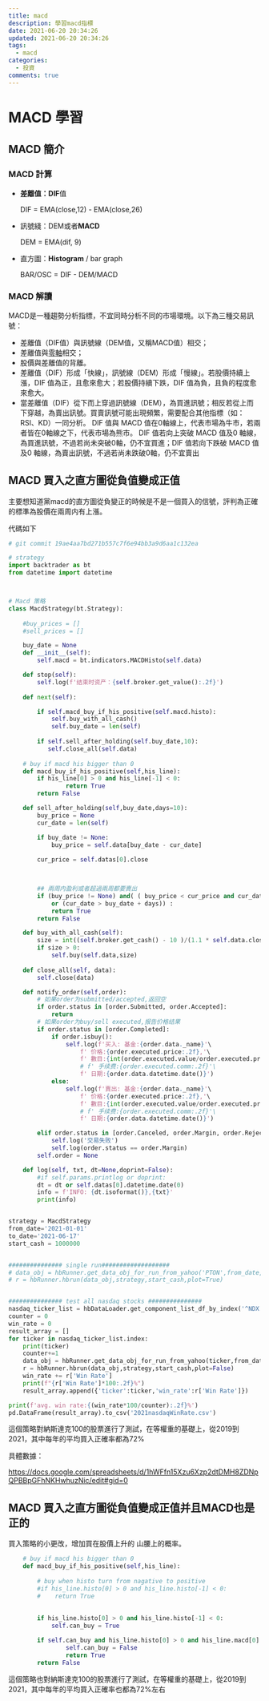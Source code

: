 ```yaml
---
title: macd
description: 學習macd指標
date: 2021-06-20 20:34:26
updated: 2021-06-20 20:34:26
tags:
  - macd
categories:
  - 投資
comments: true
---
```

# MACD 學習

## MACD 簡介

### MACD 計算

* **差離值：DIF**值

  DIF = EMA(close,12) - EMA(close,26)
* 訊號綫：DEM或者**MACD**

  DEM = EMA(dif, 9)
* 直方圖：**Histogram** / bar graph

  BAR/OSC = DIF - DEM/MACD

### MACD 解讀

MACD是一種趨勢分析指標，不宜同時分析不同的市場環境。以下為三種交易訊號： 

* 差離值（DIF值）與訊號線（DEM值，又稱MACD值）相交； 
* 差離值與[零軸](https://zh.wikipedia.org/wiki/%E7%AC%9B%E5%8D%A1%E5%B0%94%E5%9D%90%E6%A0%87%E7%B3%BB)相交； 
* 股價與差離值的背離。 
* 差離值（DIF）形成「快線」，訊號線（DEM）形成「慢線」。若股價持續上漲，DIF 值為正，且愈來愈大；若股價持續下跌，DIF 值為負，且負的程度愈來愈大。 
* 當差離值（DIF）從下而上穿過訊號線（DEM），為買進訊號；相反若從上而下穿越，為賣出訊號。買賣訊號可能出現頻繁，需要配合其他指標（如：RSI、KD）一同分析。 DIF 值與 MACD 值在0軸線上，代表市場為牛市，若兩者皆在0軸線之下，代表市場為熊市。 DIF 值若向上突破 MACD 值及0 軸線，為買進訊號，不過若尚未突破0軸，仍不宜買進；DIF 值若向下跌破 MACD 值及0 軸線，為賣出訊號，不過若尚未跌破0軸，仍不宜賣出

## MACD 買入之直方圖從負值變成正值

主要想知道黨macd的直方圖從負變正的時候是不是一個買入的信號，評判為正確的標準為股價在兩周内有上漲。

代碼如下

```python
# git commit 19ae4aa7bd271b557c7f6e94bb3a9d6aa1c132ea

# strategy
import backtrader as bt
from datetime import datetime



# Macd 策略
class MacdStrategy(bt.Strategy):
    
    #buy_prices = []
    #sell_prices = []

    buy_date = None
    def __init__(self):
        self.macd = bt.indicators.MACDHisto(self.data)

    def stop(self):
        self.log(f'结束时资产：{self.broker.get_value():.2f}')
        
    def next(self):  

        if self.macd_buy_if_his_positive(self.macd.histo):
            self.buy_with_all_cash()
            self.buy_date = len(self)
        
        if self.sell_after_holding(self.buy_date,10):
           self.close_all(self.data) 
    
    # buy if macd his bigger than 0 
    def macd_buy_if_his_positive(self,his_line):
        if his_line[0] > 0 and his_line[-1] < 0:
                return True
        return False

    def sell_after_holding(self,buy_date,days=10):
        buy_price = None
        cur_date = len(self)

        if buy_date != None:
            buy_price = self.data[buy_date - cur_date]
        
        cur_price = self.datas[0].close


        
        ## 兩周内盈利或者超過兩周都要賣出
        if (buy_price != None) and( ( buy_price < cur_price and cur_date <= buy_date + days) 
            or (cur_date > buy_date + days)) :
            return True
        return False

    def buy_with_all_cash(self):
        size = int((self.broker.get_cash() - 10 )/(1.1 * self.data.close))
        if size > 0:
            self.buy(self.data,size)
    
    def close_all(self, data):
        self.close(data)

    def notify_order(self,order):
        # 如果order为submitted/accepted,返回空
        if order.status in [order.Submitted, order.Accepted]:
            return
        # 如果order为buy/sell executed,报告价格结果
        if order.status in [order.Completed]:
            if order.isbuy(): 
                self.log(f'买入: 基金:{order.data._name}'\
                    f' 价格:{order.executed.price:.2f},'\
                    f' 數目:{int(order.executed.value/order.executed.price)},'\
                    # f' 手续费:{order.executed.comm:.2f}'\
                    f' 日期:{order.data.datetime.date()}')
            else:
                self.log(f'賣出: 基金:{order.data._name}'\
                    f' 价格:{order.executed.price:.2f},'\
                    f' 數目:{int(order.executed.value/order.executed.price)},'\
                    # f' 手续费:{order.executed.comm:.2f}'\
                    f' 日期:{order.data.datetime.date()}')

        elif order.status in [order.Canceled, order.Margin, order.Rejected]:
            self.log('交易失败')
            self.log(order.status == order.Margin)
        self.order = None

    def log(self, txt, dt=None,doprint=False):
        #if self.params.printlog or doprint:
        dt = dt or self.datas[0].datetime.date(0)
        info = f'INFO: {dt.isoformat()},{txt}'
        print(info) 


strategy = MacdStrategy
from_date='2021-01-01'
to_date='2021-06-17'
start_cash = 1000000


############### single run###################
# data_obj = hbRunner.get_data_obj_for_run_from_yahoo('PTON',from_date,to_date)
# r = hbRunner.hbrun(data_obj,strategy,start_cash,plot=True)


############### test all nasdaq stocks ###############
nasdaq_ticker_list = hbDataLoader.get_component_list_df_by_index('^NDX')
counter = 0
win_rate = 0
result_array = []
for ticker in nasdaq_ticker_list.index:
    print(ticker)
    counter+=1
    data_obj = hbRunner.get_data_obj_for_run_from_yahoo(ticker,from_date,to_date)
    r = hbRunner.hbrun(data_obj,strategy,start_cash,plot=False)
    win_rate += r['Win Rate']
    print(f"{r['Win Rate']*100:.2f}%")
    result_array.append({'ticker':ticker,'win_rate':r['Win Rate']})

print(f'avg. win rate:{(win_rate*100/counter):.2f}%')
pd.DataFrame(result_array).to_csv('2021nasdaqWinRate.csv')
```

這個策略對納斯達克100的股票進行了測試，在等權重的基礎上，從2019到2021，其中每年的平均買入正確率都為72%

具體數據：

https://docs.google.com/spreadsheets/d/1hWFfn15Xzu6Xzp2dtDMH8ZDNpQPBBpGFhNKHwhuzNic/edit#gid=0

## MACD 買入之直方圖從負值變成正值并且MACD也是正的

 買入策略的小更改，增加買在股價上升的 山腰上的概率。

```python
    # buy if macd his bigger than 0 
    def macd_buy_if_his_positive(self,his_line):
        
        # buy when histo turn from nagative to positive
        #if his_line.histo[0] > 0 and his_line.histo[-1] < 0:
        #    return True
        
        
        if his_line.histo[0] > 0 and his_line.histo[-1] < 0:
            self.can_buy = True

        if self.can_buy and his_line.histo[0] > 0 and his_line.macd[0] > 0:
                self.can_buy = False
                return True
        return False
```
這個策略也對納斯達克100的股票進行了測試，在等權重的基礎上，從2019到2021，其中每年的平均買入正確率也都為72%左右
